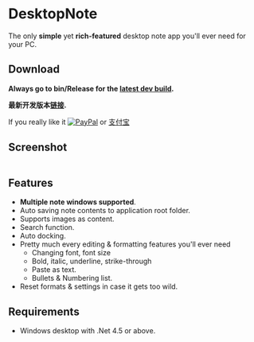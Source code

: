 # DesktopNote
The only **simple** yet **rich-featured** desktop note app you'll ever need for your PC.

## Download
**Always go to bin/Release for the [latest dev build](https://github.com/changbowen/DesktopNote/raw/master_C%23/bin/Release/DesktopNote.exe).**

**最新开发版本[链接](https://github.com/changbowen/DesktopNote/raw/master_C%23/bin/Release/DesktopNote.exe).**

If you really like it [![PayPal](https://img.shields.io/badge/%24-PayPal-blue.svg)](https://www.paypal.me/BowenChang) or [支付宝](https://user-images.githubusercontent.com/15975872/29361889-175fef58-82bc-11e7-9e3b-ed3c748456b8.png)

## Screenshot
<img src="https://i.imgur.com/1DdJ4Sr.png" alt=""/>

## Features
- **Multiple note windows supported**.
- Auto saving note contents to application root folder.
- Supports images as content.
- Search function.
- Auto docking.
- Pretty much every editing & formatting features you'll ever need
  - Changing font, font size
  - Bold, italic, underline, strike-through
  - Paste as text.
  - Bullets & Numbering list.
- Reset formats & settings in case it gets too wild.

## Requirements
- Windows desktop with .Net 4.5 or above.
